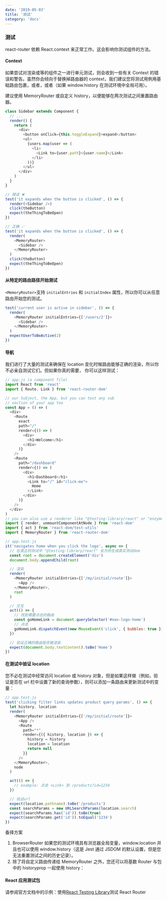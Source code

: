 ```yaml
---
date: '2019-05-03'
title: '测试'
category: 'docs'
---
```


### 测试

react-router 依赖 React.context 来正常工作。这会影响你测试组件的方法。

#### Context

如果尝试对渲染<Link>或<Route>等的组件之一进行单元测试，则会收到一些有关 Context 的错误和警告。虽然你会倾向于替换掉路由器的 context，我们建议您将测试用例用基础路由包裹，或者<StaticRouter>，<MemoryRouter>或者<BrowserRouter>（如果 window.history 在测试环境中全局可用）。

建议使用 MemoryRouter 或自定义 history，以便能够在两次测试之间重置路由器。

```js
class Sidebar extends Component {
  // ...
  render() {
    return (
      <div>
        <button onClick={this.toggleExpand}>expand</button>
        <ul>
          {users.map(user => (
            <li>
              <Link to={user.path}>{user.name}</Link>
            </li>
          ))}
        </ul>
      </div>
    )
  }
}

// 错误 ❌
test('it expands when the button is clicked', () => {
  render(<Sidebar />)
  click(theButton)
  expect(theThingToBeOpen)
})

// 正确 ✅
test('it expands when the button is clicked', () => {
  render(
    <MemoryRouter>
      <Sidebar />
    </MemoryRouter>
  )
  click(theButton)
  expect(theThingToBeOpen)
})
```

#### 从特定的路由路径开始测试

`<MemoryRouter>`支持 `initialEntries` 和 `initialIndex` 属性，所以你可以从任意路由开始您的测试。

```js
test('current user is active in sidebar', () => {
  render(
    <MemoryRouter initialEntries={['/users/2']}>
      <Sidebar />
    </MemoryRouter>
  )
  expectUserToBeActive(2)
})
```

#### 导航

我们进行了大量的测试来确保在 location 变化时候路由能够正确的渲染，所以你不必亲自测试它们。但如果你真的需要， 你可以这样测试：

```js
// app.js (a component file)
import React from 'react'
import { Route, Link } from 'react-router-dom'

// our Subject, the App, but you can test any sub
// section of your app too
const App = () => (
  <div>
    <Route
      exact
      path="/"
      render={() => (
        <div>
          <h1>Welcome</h1>
        </div>
      )}
    />
    <Route
      path="/dashboard"
      render={() => (
        <div>
          <h1>Dashboard</h1>
          <Link to="/" id="click-me">
            Home
          </Link>
        </div>
      )}
    />
  </div>
)
// you can also use a renderer like "@testing-library/react" or "enzyme/mount" here
import { render, unmountComponentAtNode } from 'react-dom'
import { act } from 'react-dom/test-utils'
import { MemoryRouter } from 'react-router-dom'

// app.test.js
it('navigates home when you click the logo', async => {
  // 在真正的测试中 "@testing-library/react" 会为你生成真实测试dom
  const root = document.createElement('div')
  document.body.appendChild(root)

  // 渲染
  render(
    <MemoryRouter initialEntries={['/my/initial/route']}>
      <App />
    </MemoryRouter>,
    root
  )

  // 交互
  act(() => {
    // 找到需要点击的路由
    const goHomeLink = document.querySelector('#nav-logo-home')
    // 点击
    goHomeLink.dispatchEvent(new MouseEvent('click', { bubbles: true }))
  })

  // 验证正确的路由是否被渲染
  expect(document.body.textContent).toBe('Home')
})
```

#### 在测试中验证 location

您不必在测试中经常访问 location 或 history 对象，但是如果这样做（例如，验证是否在 url 栏中设置了新的查询参数），则可以添加一条路由来更新测试中的变量：

```js
// app.test.js
test('clicking filter links updates product query params', () => {
  let history, location
  render(
    <MemoryRouter initialEntries={['/my/initial/route']}>
      <App />
      <Route
        path="*"
        render={({ history, location }) => {
          history = history
          location = location
          return null
        }}
      />
    </MemoryRouter>,
    node
  )

  act(() => {
    // example: 点击 <Link> 到 /products?id=1234
  })

  // 验证url
  expect(location.pathname).toBe('/products')
  const searchParams = new URLSearchParams(location.search)
  expect(searchParams.has('id')).toBe(true)
  expect(searchParams.get('id')).toEqual('1234')
})
```

备择方案

1. BrowserRouter 如果您的测试环境具有浏览器全局变量，window.location 并且也可以使用 window.history（这是 Jest 通过 JSDOM 的默认设置，但是您无法重置测试之间的历史记录）。
2. 除了将自定义路由传递给 MemoryRouter 之外，您还可以将基数 Router 与包中的 historyprop 一起使用 history：

#### React 应用测试包

请参阅官方文档中的示例：使用[React Testing Library](https://testing-library.com/docs/example-react-router)测试 React Router
